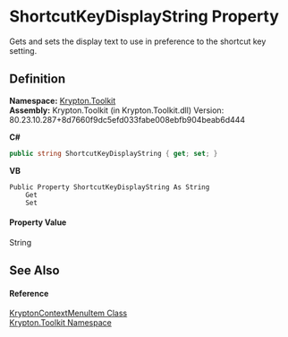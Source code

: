 # ShortcutKeyDisplayString Property


Gets and sets the display text to use in preference to the shortcut key setting.



## Definition
**Namespace:** <a href="79d2eac2-21f4-54ff-7552-b20c33c30600.md">Krypton.Toolkit</a>  
**Assembly:** Krypton.Toolkit (in Krypton.Toolkit.dll) Version: 80.23.10.287+8d7660f9dc5efd033fabe008ebfb904beab6d444

**C#**
``` C#
public string ShortcutKeyDisplayString { get; set; }
```
**VB**
``` VB
Public Property ShortcutKeyDisplayString As String
	Get
	Set
```



#### Property Value
String

## See Also


#### Reference
<a href="19269e57-f7e7-326d-c5b4-f602bf32208b.md">KryptonContextMenuItem Class</a>  
<a href="79d2eac2-21f4-54ff-7552-b20c33c30600.md">Krypton.Toolkit Namespace</a>  
